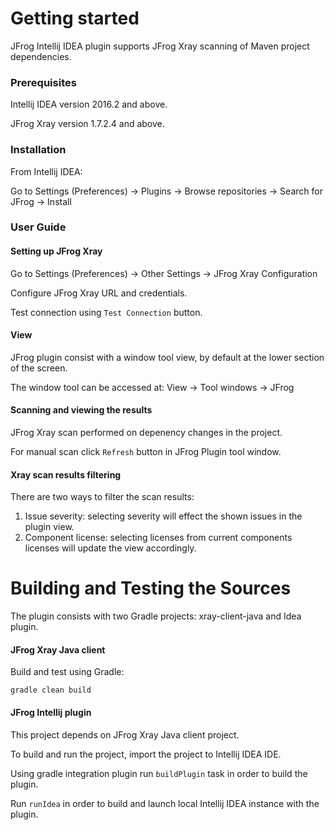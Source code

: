 # Getting started
JFrog Intellij IDEA plugin supports JFrog Xray scanning of Maven project dependencies.

### Prerequisites
Intellij IDEA version 2016.2 and above.

JFrog Xray version 1.7.2.4 and above.

### Installation
From Intellij IDEA:

Go to Settings (Preferences) -> Plugins -> Browse repositories -> Search for JFrog -> Install

### User Guide

#### Setting up JFrog Xray
Go to Settings (Preferences) -> Other Settings -> JFrog Xray Configuration

Configure JFrog Xray URL and credentials.

Test connection using ```Test Connection``` button.

#### View
JFrog plugin consist with a window tool view, by default at the lower section of the screen.

The window tool can be accessed at: View -> Tool windows -> JFrog 

#### Scanning and viewing the results
JFrog Xray scan performed on depenency changes in the project.

For manual scan click ```Refresh``` button in JFrog Plugin tool window.

#### Xray scan results filtering
There are two ways to filter the scan results:
1. Issue severity: selecting severity will effect the shown issues in the plugin view.
2. Component license: selecting licenses from current components licenses will update the view accordingly.

# Building and Testing the Sources
The plugin consists with two Gradle projects:
xray-client-java and Idea plugin.

#### JFrog Xray Java client
Build and test using Gradle: 
```
gradle clean build
```

#### JFrog Intellij plugin
This project depends on JFrog Xray Java client project.

To build and run the project, import the project to Intellij IDEA IDE.

Using gradle integration plugin run ```buildPlugin``` task in order to build the plugin.

Run ```runIdea``` in order to build and launch local Intellij IDEA instance with the plugin.
